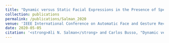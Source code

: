 ```yaml
---
title: "Dynamic versus Static Facial Expressions in the Presence of Speech"
collection: publications
permalink: /publications/Salman_2020
venue: 'IEEE International Conference on Automatic Face and Gesture Recognition (FG 2020)'
date: 2020-05-05
citation: '<strong>Ali N. Salman</strong> and Carlos Busso, "Dynamic versus Static Facial Expressions in the Presence of Speech” in IEEE International Conference on Automatic Face and Gesture Recognition (FG 2020), Argentina, May 2020.'
---
```

